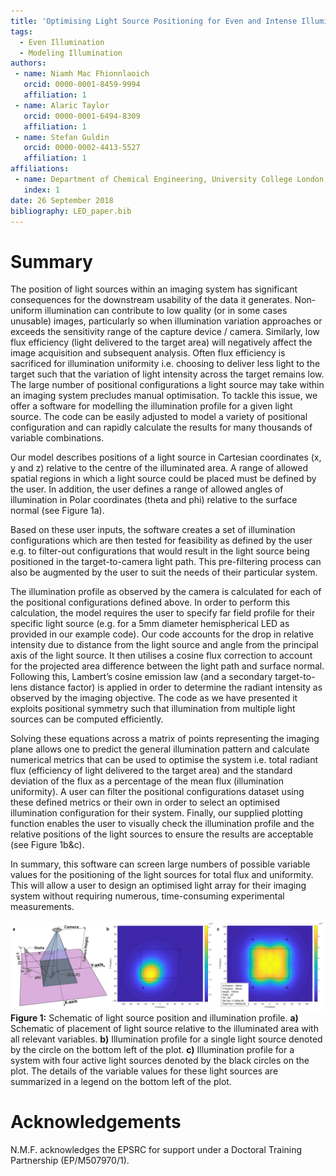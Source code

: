 ```yaml
---
title: 'Optimising Light Source Positioning for Even and Intense Illumination'
tags:
  - Even Illumination
  - Modeling Illumination
authors:
 - name: Niamh Mac Fhionnlaoich 
   orcid: 0000-0001-8459-9994
   affiliation: 1
 - name: Alaric Taylor
   orcid: 0000-0001-6494-8309
   affiliation: 1
 - name: Stefan Guldin
   orcid: 0000-0002-4413-5527
   affiliation: 1
affiliations:
 - name: Department of Chemical Engineering, University College London, Torrington Place, London WC1E 7JE, U.K.
   index: 1
date: 26 September 2018
bibliography: LED_paper.bib
---
```


# Summary

The position of light sources within an imaging system has significant consequences for the downstream usability of the data it generates. Non-uniform illumination can contribute to low quality (or in some cases unusable) images, particularly so when illumination variation approaches or exceeds the sensitivity range of the capture device / camera. Similarly, low flux efficiency (light delivered to the target area) will negatively affect the image acquisition and subsequent analysis. Often flux efficiency is sacrificed for illumination uniformity i.e. choosing to deliver less light to the target such that the variation of light intensity across the target remains low. The large number of positional configurations a light source may take within an imaging system precludes manual optimisation. To tackle this issue, we offer a software for modelling the illumination profile for a given light source. The code can be easily adjusted to model a variety of positional configuration and can rapidly calculate the results for many thousands of variable combinations.

Our model describes positions of a light source in Cartesian coordinates (x, y and z) relative to the centre of the illuminated area. A range of allowed spatial regions in which a light source could be placed must be defined by the user. In addition, the user defines a range of allowed angles of illumination in Polar coordinates (theta and phi) relative to the surface normal (see Figure 1a).

Based on these user inputs, the software creates a set of illumination configurations which are then tested for feasibility as defined by the user e.g. to filter-out configurations that would result in the light source being positioned in the target-to-camera light path. This pre-filtering process can also be augmented by the user to suit the needs of their particular system.

The illumination profile as observed by the camera is calculated for each of the positional configurations defined above.  In order to perform this calculation, the model requires the user to specify far field profile for their specific light source (e.g. for a 5mm diameter hemispherical LED as provided in our example code). Our code accounts for the drop in relative intensity due to distance from the light source and angle from the principal axis of the light source. It then utilises a cosine flux correction to account for the projected area difference between the light path and surface normal. Following this, Lambert’s cosine emission law (and a secondary target-to-lens distance factor) is applied in order to determine the radiant intensity as observed by the imaging objective. The code as we have presented it exploits positional symmetry such that illumination from multiple light sources can be computed efficiently.

Solving these equations across a matrix of points representing the imaging plane allows one to predict the general illumination pattern and calculate numerical metrics that can be used to optimise the system i.e. total radiant flux (efficiency of light delivered to the target area) and the standard deviation of the flux as a percentage of the mean flux (illumination uniformity). A user can filter the positional configurations dataset using these defined metrics or their own in order to select an optimised illumination configuration for their system. Finally, our supplied plotting function enables the user to visually check the illumination profile and the relative positions of the light sources to ensure the results are acceptable (see Figure 1b&c).

In summary, this software can screen large numbers of possible variable values for the positioning of the light sources for total flux and uniformity. This will allow a user to design an optimised light array for their imaging system without requiring numerous, time-consuming experimental measurements.



![](Figure1.png)
**Figure 1:**  Schematic of light source position and illumination profile. **a)** Schematic of placement of light source relative to the illuminated area with all relevant variables. **b)** Illumination profile for a single light source denoted by the circle on the bottom left of the plot. **c)** Illumination profile for a system with four active light sources denoted by the black circles on the plot.  The details of the variable values for these light sources are summarized in a legend on the bottom left of the plot.  

# Acknowledgements

N.M.F. acknowledges the EPSRC for support under a Doctoral Training Partnership (EP/M507970/1).
